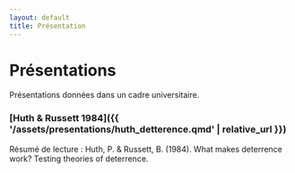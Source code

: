 ```yaml
---
layout: default
title: Présentation
---
```


# Présentations

Présentations données dans un cadre universitaire.

### [Huth & Russett 1984]({{ '/assets/presentations/huth_detterence.qmd' | relative_url }})

Résumé de lecture : Huth, P. & Russett, B. (1984). What makes deterrence work? Testing theories of deterrence.
